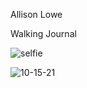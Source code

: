 

Allison Lowe

Walking Journal



![selfie](/Users/allisonlowe/source/walking/selfie.png)



![10-15-21](/Users/allisonlowe/source/walking/10-15-21.png)

